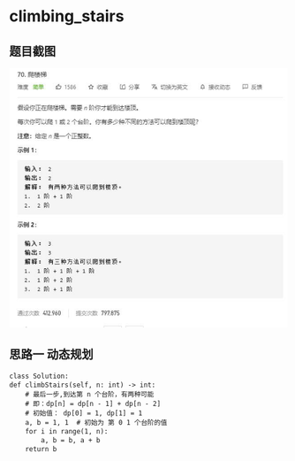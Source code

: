 
# climbing_stairs

## 题目截图
 ![](climbing_stairs.jpg)

## 思路一 动态规划



    class Solution:
    def climbStairs(self, n: int) -> int:
        # 最后一步,到达第 n 个台阶，有两种可能 
        # 即：dp[n] = dp[n - 1] + dp[n - 2]
        # 初始值： dp[0] = 1, dp[1] = 1
        a, b = 1, 1  # 初始为 第 0 1 个台阶的值
        for i in range(1, n):
            a, b = b, a + b
        return b
